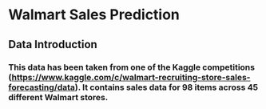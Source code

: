 # Walmart Sales Prediction

## Data Introduction
  ### This data has been taken from one of the Kaggle competitions (https://www.kaggle.com/c/walmart-recruiting-store-sales-forecasting/data). It contains sales data for 98 items across 45 different Walmart stores. 
